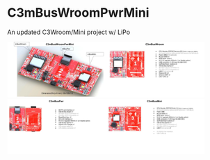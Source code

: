 # C3mBusWroomPwrMini
An updated C3Wroom/Mini project w/ LiPo 

 <img src="hardware/C3mBusWroomPwrMini.jpg" width=45%><img src="hardware/C3mBusWroom.jpg" width=45%>
 <img src="hardware/C3mBusPwr.jpg" width=45%><img src="hardware/C3mBusMini.jpg" width=45%>
  
